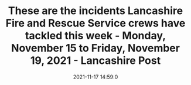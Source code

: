 ---
"title": "These are the incidents Lancashire Fire and Rescue Service crews have tackled this week - Monday, November 15 to Friday, November 19, 2021 - Lancashire Post"
"date": "2021-11-17 14:59:0"
"feed_name": "GOOGLENEWSINDUSTRIAL"
"feed_website": "https://news.google.com/search?q=industrial%2Bincident&hl=en-US&gl=US&ceid=US:en"
"feed_rss": "https://news.google.com/rss/search?q=industrial%2Bincident&hl=en-US&gl=US&ceid=US:en"
"link": "https://www.lep.co.uk/news/these-are-the-incidents-lancashire-fire-and-rescue-service-crews-have-tackled-this-week-monday-november-15-to-friday-november-19-2021-3461409"
"source": "{'href': 'https://www.lep.co.uk', 'title': 'Lancashire Post'}"
"file": "_posts/2021-1-1-7e4b44953f6c0e1826ffed26a438694da7e9babd.md"
"accident": "0"
"drilling": "0"
"dead": "0"
"injured": "0"
"arrested": "0"
"place": "unknown place"
"where": "unknown site"
"causes": "unknown"
"place_uri": "unknown place"
---